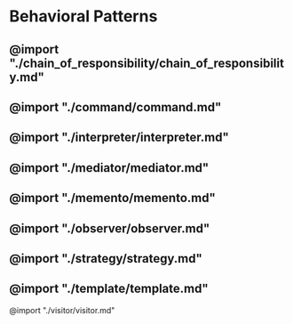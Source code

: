 # Behavioral Patterns

@import "./chain_of_responsibility/chain_of_responsibility.md"
----
@import "./command/command.md"
----
@import "./interpreter/interpreter.md"
----
@import "./mediator/mediator.md"
----
@import "./memento/memento.md"
----
@import "./observer/observer.md"
----
@import "./strategy/strategy.md"
----
@import "./template/template.md"
----
@import "./visitor/visitor.md"
